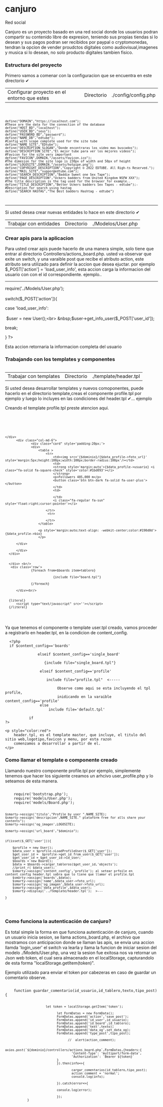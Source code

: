 # canjuro
Red social

<p>
  Canjuro es un proyecto basado en una red social donde los usuarios podran compartir su contenido
  libre de expresion, teniendo sus propias tiendas si lo desean y sus pagos podran ser recibidos por paypal
  o cryptomonedas, tendran la opcion de vender proudctos digitales como audiovisual,imagenes y musica si lo desean,
  no solo producto digitales tambien fisico.
</p>

<h3>Estructura del proyecto</h3>

<p>Primero vamos a comenar con la configuracion que se encuentra en este directorio ✔</p>
<table>
  <td>Configurar proyecto en el entorno que estes</td>
  <td>Directorio</td>
  <td>./config/config.php</td>
</table>

<code>
  
    define("DOMAIN","https://localhost.com");
    #These are the data for the connection of the database 
    define("HOST_BD","localhost");
    define("USER_BD","seus");
    define("PASSWORD_BD","password");
    define("NAME_DB","edtube");
    #Config with scope complete used for the site tube
    define("NAME_SITE","EDtube");
    define("DESCRIPTION_SLOGAN","Donde encontraras los video mas buscados");
    define("DESCRIPTION_SITE","El mejor tube para ver los mejores videos");
    #Favicon for the site very important 
    define("FAVICON",DOMAIN."/assets/favicon.ico");
    #The dimesion for the site logo is 230px of width and 50px of height
    define("LOGOSITE",DOMAIN."/assets/hotpipe.png");
    define("COPYRIGHT_DESCRIPTION","Copyright © 2022 EDTUBE. All Righ-ts Reserved.");
    define("MAIL_SITE","suppor@edtube.com");
    define("SEARCH_DESCRIPTION","Baddie Sweet one Sex Tape");
    define("PAGE_DESCRIPTION","Uckers badders from United Kingdom NSFW XXX");
    #The title description is the tag used for the browser for example..
    define("TITLE_DESCRIPTION","Better Uckers badders Sex Tapes - edtube");-
    #Description for search using hastag
    define("SEARCH_HASTAG","The Best badders Hashtag - edtube")
 
</code>
<hr>


<p>Si usted desea crear nuevas entidades lo hace en este directorio ✔</p>
<table>
  <td>Trabajar con entidades</td>
  <td>Directorio</td>
  <td>./Modelos/User.php</td>
<table>

 <h3>Crear apis para la aplicacion</h3>
 <p>Para usted crear apis puede hacerlo de una manera simple, solo tiene que entrar al directorio Controllers/actions_board.php.
  usted va observar que exite un switch, y una varaible post que recibe el atributo action, este atributo sera utilizado para 
  definir la accion que desea ejuctar. por ejemplo $_POST['action'] = 'load_user_info', esta accion carga la informacion del usuario con
  con el id  correspondiente. ejemplo..<br/>
  <hr>
  <?php
  <br>
  require('../Models/User.php');
  <br><br>
  switch($_POST['action']){
    
   case 'load_user_info':<br><br>
        &nbsp;$user = new User();<br>
        &nbsp;$user->get_info_user($_POST['user_id']);
   
   break;
   
   
  }
  ?>
   <p>Esta accion retornaria la informacion completa del usuario</p>
  </p>
  
  <h3>Trabajando con los templates y componentes</h3>
    <table>
      <td>Trabajar con templates</td>
      <td>Directorio</td>
      <td>./template/header.tpl</td>
    <table>
  <p>Si usted desea desarrollar templates y nuevos comoponentes, puede hacerlo en el directorio template,creas
      el componente profile.tpl por ejemplo y luego lo incluyes en las condiciones del header.tpl ✔... ejemplo<br>
  </p>
  <p>
    Creando el template profile.tpl preste atencion aqui.
  </p>
  <code>
    <div class="col-md-3">
      
    </div> 
          <div class="col-md-6">
                  <div class="card" style='padding:20px;'>
                  <div>
                      <table >
                          <tr>
                              <td><img src='{$dominio}/{$data_profile->foto_url}' style='margin:5px;height:100px;width:100px;border-radius:100px'/></td>
                              <td>
                              <strong style='margin:auto'>{$data_profile->usuario} <i class="fa-solid fa-square-check" style='color:#1bd093'></i>
                              </strong>
                              <p>Followers 485,000 m</p>
                              <button class='btn btn-dark fa-solid fa-user-plus'></button>
                              </td>
                              <td>

                              </td>
                              <i class="fa-regular fa-sun" style='float:right;cursor:pointer'></i>

                          </tr>
                           <tr>

                          </tr>
                      </table>

                      <p style='margin:auto;text-align: -webkit-center;color:#190d0d'>{$data_profile->bio} 
                      </p>

          </div>

          </div>
      </div>


      </div> <br/>
       <div class='row'>
                  {foreach from=$boards item=tablero}

                              {include file="board.tpl"}

                  {/foreach}

          </div><br/>


      {literal}
          <script type="text/javascript" src=''></script>
      {/literal}


  
  </code>
  <p>
    Ya que tenemos el componente o template user.tpl creado, vamos proceder a registrarlo en header.tpl,
    en la condicion de content_config.
  </p>
  
                
      <?php        
      if $content_config=='boards'
                
                   elseif $content_config=='single_board'
                   
                      {include file="single_board.tpl"}
                      
                    elseif $content_config=='profile'
                       
                       include file="profile.tpl"  <-----
                              
                            Observe como aqui se esta incluyendo el tpl profile, 
                            inidicando en la varaible content_config=='profile'                                        
                    else
                        include file='default.tpl'

               if
    ?>
  
    <p style="color:red">
        header.tpl, es el template master, que incluye, el titulo del sitio web,logotipo,favicon y menu, por esta razon
        comenzamos a desarrollar a partir de el.
    </p>
    
    
 <h3>Como llamar el template o componente creado</h3>
 <p>Llamando nuestro componente profile.tpl por ejemplo, simplemente tenemos que hacer los siguiente
 creamos un arhcivo user_profile.php y lo seteamos de esta manera.
 </p>
                         
 <code>
    require('bootstrap.php');
    require('models/User.php');
    require('models/Board.php');


    $smarty->assign('titulo',"Profile by user ".NAME_SITE);
    $smarty->assign('descripcion',NAME_SITE." plataform free for alls share your contents");
    $smarty->assign('og_imagen',LOGOSITE);
    
    $smarty->assign('url_board',"$dominio");


    if(isset($_GET['user'])){

        $profile = new User();
        $data_user = $profile->LoadProfileUser($_GET['user']);
        $get_user_id =  $profile->get_id_from_user($_GET['user']);
        $get_user_id = $get_user_id->id_user;
        $boards = new Board();
        $data = $boards->cargar_tableros($get_user_id,'objects');
        //print_r( $data_user);
        $smarty->assign('content_config','profile'); al setear prfoile en content_config header.tpl sabra que lo tiene que llamar el profile.tpl
        $smarty->assign('boards',$data);
        $smarty->assign('name',$data_user->foto_url);
        $smarty->assign('og_imagen',$data_user->foto_url);
        $smarty->assign('data_profile',$data_user);
        $smarty->display('../template/header.tpl');  >---

    }

 
 
 </code>
                         
 <h3>Como funciona la autenticación de canjuro?</h3>  
 <p>Es total simple la forma en que funciona autenticación de canjuro, cuando un usuario inicia sesion, se llama actions_board.php,
    el archivo que mostramos con anticipacion donde se llaman las apis, se envia una accion llamda 'login_user' el switch va learla
    y llama la funcion de iniciar sesion del modelo ./Models/User.php, una vez la sesion fue exitosa nos va retornar un Json web token,
    el cual sera almacenado en el localStorage, capturandolo de esta forma "localStorage.getItem(token)".
  </p>     
  
  <p>Ejemplo utilizado para enviar el token por cabezeras en caso de guardar un comentario observe.</p>
  <code>
    function guardar_comentario(id_usuario,id_tablero,texto,tipo_post){
                          
                          let token = localStorage.getItem('token');

                                let FormDatas = new FormData();
                                FormDatas.append('action','save_post');
                                FormDatas.append('id_user',id_usuario);
                                FormDatas.append('id_board',id_tablero);
                                FormDatas.append('text',texto);
                                FormDatas.append('data_og',set_data_og);
                                FormDatas.append('type_post',tipo_post);

                                      //  alert(action_comment);
                        
                                axios.post(`${dominio}/controllers/actions_board.php`,FormDatas,{headers:{
                                        'Content-Type': 'multipart/form-data',
                                        'Authorization': `Bearer ${token}`
                                }
                                }).then(info=>{

                                        cargar_comentarios(id_tablero,tipo_post);
                                        action_comment = 'normal';
                                        console.log(info);

                                }).catch(error=>{

                                console.log(error);

                                });
                }
  
  </code>
  
  
  
  
